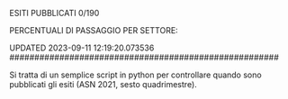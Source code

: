 ESITI PUBBLICATI 0/190 

PERCENTUALI DI PASSAGGIO PER SETTORE:

UPDATED 2023-09-11 12:19:20.073536
###################################################### 

Si tratta di un semplice script in python per controllare quando sono pubblicati gli esiti (ASN 2021, sesto quadrimestre).

